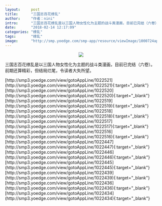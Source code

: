 ```yaml
---
layout:     post
title:      "三国志百花缭乱"
author:     "作者：nini"
intro:      "三国志百花缭乱是以三国人物女性化为主题的战斗类漫画，目前已完结（六卷）。前期还算精彩，但结局烂尾，令读者大失所望。"
date:       "2018-02-14 12:17:09"
categories: "缭乱"
tags:       "缭乱"
image:      "http://smp.yoedge.com/smp-app/resource/viewImage/1000724appline.png"
---
```

<div style="text-align: center">
<p><img src="http://smp.yoedge.com/smp-app/resource/viewImage/1000724appline.png"/></p>
</div>
<p class="post-meta">
<span>三国志百花缭乱是以三国人物女性化为主题的战斗类漫画，目前已完结（六卷）。前期还算精彩，但结局烂尾，令读者大失所望。</span>
</p>
[http://smp3.yoedge.com/view/gotoAppLine/1022521](http://smp3.yoedge.com/view/gotoAppLine/1022521){:target="_blank"}
[http://smp3.yoedge.com/view/gotoAppLine/1022520](http://smp3.yoedge.com/view/gotoAppLine/1022520){:target="_blank"}
[http://smp3.yoedge.com/view/gotoAppLine/1022519](http://smp3.yoedge.com/view/gotoAppLine/1022519){:target="_blank"}
[http://smp3.yoedge.com/view/gotoAppLine/1022518](http://smp3.yoedge.com/view/gotoAppLine/1022518){:target="_blank"}
[http://smp3.yoedge.com/view/gotoAppLine/1022517](http://smp3.yoedge.com/view/gotoAppLine/1022517){:target="_blank"}
[http://smp3.yoedge.com/view/gotoAppLine/1022516](http://smp3.yoedge.com/view/gotoAppLine/1022516){:target="_blank"}
[http://smp3.yoedge.com/view/gotoAppLine/1022447](http://smp3.yoedge.com/view/gotoAppLine/1022447){:target="_blank"}
[http://smp3.yoedge.com/view/gotoAppLine/1022446](http://smp3.yoedge.com/view/gotoAppLine/1022446){:target="_blank"}
[http://smp3.yoedge.com/view/gotoAppLine/1022445](http://smp3.yoedge.com/view/gotoAppLine/1022445){:target="_blank"}
[http://smp3.yoedge.com/view/gotoAppLine/1022439](http://smp3.yoedge.com/view/gotoAppLine/1022439){:target="_blank"}
[http://smp3.yoedge.com/view/gotoAppLine/1022436](http://smp3.yoedge.com/view/gotoAppLine/1022436){:target="_blank"}
[http://smp3.yoedge.com/view/gotoAppLine/1022434](http://smp3.yoedge.com/view/gotoAppLine/1022434){:target="_blank"}


